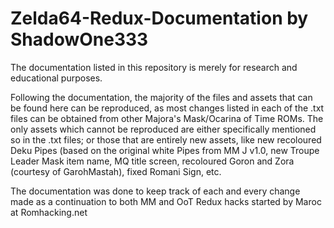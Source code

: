 # Zelda64-Redux-Documentation by ShadowOne333

The documentation listed in this repository is merely for research and educational purposes.

Following the documentation, the majority of the files and assets that can be found here can be reproduced, as most changes listed in each of the .txt files can be obtained from other Majora's Mask/Ocarina of Time ROMs. 
The only assets which cannot be reproduced are either specifically mentioned so in the .txt files; or those that are entirely new assets, like new recoloured Deku Pipes (based on the original white Pipes from MM J v1.0, new Troupe Leader Mask item name, MQ title screen, recoloured Goron and Zora (courtesy of GarohMastah), fixed Romani Sign, etc.

The documentation was done to keep track of each and every change made as a continuation to both MM and OoT Redux hacks started by Maroc at Romhacking.net
